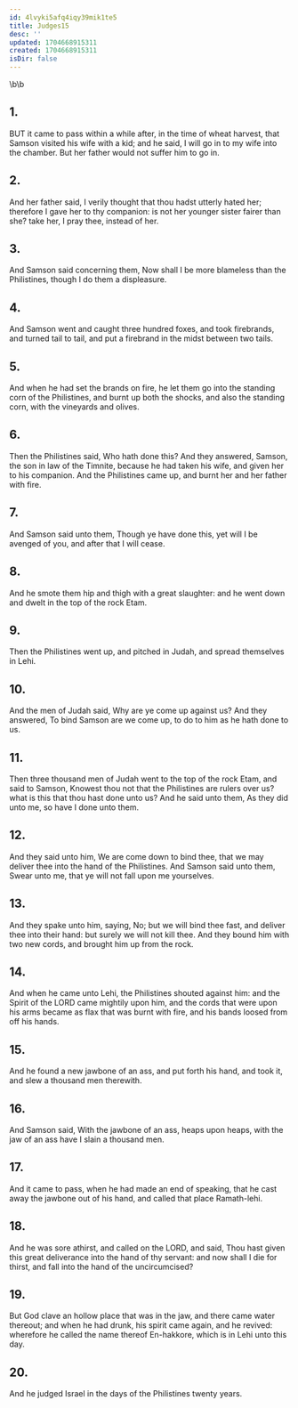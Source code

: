 ```yaml
---
id: 4lvyki5afq4iqy39mik1te5
title: Judges15
desc: ''
updated: 1704668915311
created: 1704668915311
isDir: false
---
```

\b\b
## 1.
BUT it came to pass within a while after, in the time of wheat harvest, that Samson visited his wife with a kid; and he said, I will go in to my wife into the chamber.  But her father would not suffer him to go in.
## 2.
And her father said, I verily thought that thou hadst utterly hated her; therefore I gave her to thy companion: is not her younger sister fairer than she?  take her, I pray thee, instead of her.
## 3.
And Samson said concerning them, Now shall I be more blameless than the Philistines, though I do them a displeasure.
## 4.
And Samson went and caught three hundred foxes, and took firebrands, and turned tail to tail, and put a firebrand in the midst between two tails.
## 5.
And when he had set the brands on fire, he let them go into the standing corn of the Philistines, and burnt up both the shocks, and also the standing corn, with the vineyards and olives.
## 6.
Then the Philistines said, Who hath done this?  And they answered, Samson, the son in law of the Timnite, because he had taken his wife, and given her to his companion.  And the Philistines came up, and burnt her and her father with fire.
## 7.
And Samson said unto them, Though ye have done this, yet will I be avenged of you, and after that I will cease.
## 8.
And he smote them hip and thigh with a great slaughter: and he went down and dwelt in the top of the rock Etam.
## 9.
Then the Philistines went up, and pitched in Judah, and spread themselves in Lehi.
## 10.
And the men of Judah said, Why are ye come up against us?  And they answered, To bind Samson are we come up, to do to him as he hath done to us.
## 11.
Then three thousand men of Judah went to the top of the rock Etam, and said to Samson, Knowest thou not that the Philistines are rulers over us?  what is this that thou hast done unto us? And he said unto them, As they did unto me, so have I done unto them.
## 12.
And they said unto him, We are come down to bind thee, that we may deliver thee into the hand of the Philistines.  And Samson said unto them, Swear unto me, that ye will not fall upon me yourselves.
## 13.
And they spake unto him, saying, No; but we will bind thee fast, and deliver thee into their hand: but surely we will not kill thee.  And they bound him with two new cords, and brought him up from the rock.
## 14.
And when he came unto Lehi, the Philistines shouted against him: and the Spirit of the LORD came mightily upon him, and the cords that were upon his arms became as flax that was burnt with fire, and his bands loosed from off his hands.
## 15.
And he found a new jawbone of an ass, and put forth his hand, and took it, and slew a thousand men therewith.
## 16.
And Samson said, With the jawbone of an ass, heaps upon heaps, with the jaw of an ass have I slain a thousand men.
## 17.
And it came to pass, when he had made an end of speaking, that he cast away the jawbone out of his hand, and called that place Ramath-lehi.
## 18.
And he was sore athirst, and called on the LORD, and said, Thou hast given this great deliverance into the hand of thy servant: and now shall I die for thirst, and fall into the hand of the uncircumcised?
## 19.
But God clave an hollow place that was in the jaw, and there came water thereout; and when he had drunk, his spirit came again, and he revived: wherefore he called the name thereof En-hakkore, which is in Lehi unto this day.
## 20.
And he judged Israel in the days of the Philistines twenty years.
